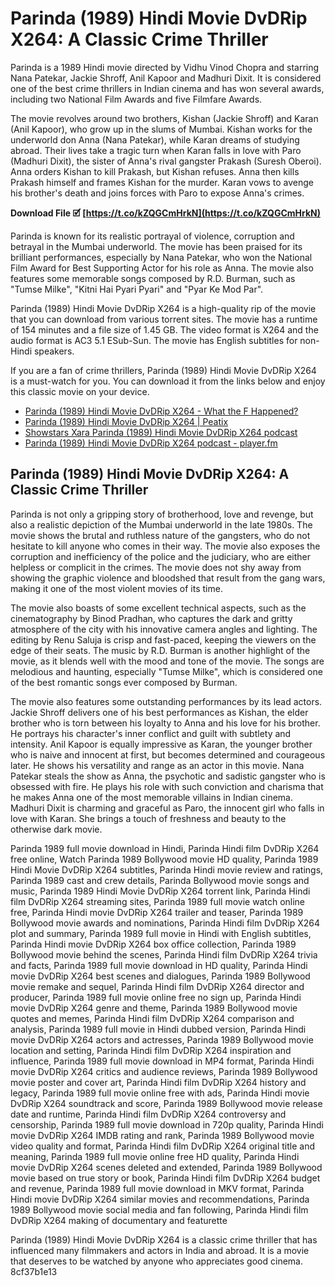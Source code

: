 
 
# Parinda (1989) Hindi Movie DvDRip X264: A Classic Crime Thriller
  
Parinda is a 1989 Hindi movie directed by Vidhu Vinod Chopra and starring Nana Patekar, Jackie Shroff, Anil Kapoor and Madhuri Dixit. It is considered one of the best crime thrillers in Indian cinema and has won several awards, including two National Film Awards and five Filmfare Awards.
  
The movie revolves around two brothers, Kishan (Jackie Shroff) and Karan (Anil Kapoor), who grow up in the slums of Mumbai. Kishan works for the underworld don Anna (Nana Patekar), while Karan dreams of studying abroad. Their lives take a tragic turn when Karan falls in love with Paro (Madhuri Dixit), the sister of Anna's rival gangster Prakash (Suresh Oberoi). Anna orders Kishan to kill Prakash, but Kishan refuses. Anna then kills Prakash himself and frames Kishan for the murder. Karan vows to avenge his brother's death and joins forces with Paro to expose Anna's crimes.
 
**Download File 🗹 [https://t.co/kZQGCmHrkN](https://t.co/kZQGCmHrkN)**


  
Parinda is known for its realistic portrayal of violence, corruption and betrayal in the Mumbai underworld. The movie has been praised for its brilliant performances, especially by Nana Patekar, who won the National Film Award for Best Supporting Actor for his role as Anna. The movie also features some memorable songs composed by R.D. Burman, such as "Tumse Milke", "Kitni Hai Pyari Pyari" and "Pyar Ke Mod Par".
  
Parinda (1989) Hindi Movie DvDRip X264 is a high-quality rip of the movie that you can download from various torrent sites. The movie has a runtime of 154 minutes and a file size of 1.45 GB. The video format is X264 and the audio format is AC3 5.1 ESub-Sun. The movie has English subtitles for non-Hindi speakers.
  
If you are a fan of crime thrillers, Parinda (1989) Hindi Movie DvDRip X264 is a must-watch for you. You can download it from the links below and enjoy this classic movie on your device.
  
- [Parinda (1989) Hindi Movie DvDRip X264 - What the F Happened?](https://whatthefhappened.net/?p=3010)
- [Parinda (1989) Hindi Movie DvDRip X264 | Peatix](https://parinda-1989-hindi-movie-dvdrip-x264.peatix.com/)
- [Showstars Xara Parinda (1989) Hindi Movie DvDRip X264 podcast](https://player.fm/series/parinda-1989-hindi-movie-dvdrip-x264-2623422/showstars-xara)
- [Parinda (1989) Hindi Movie DvDRip X264 podcast - player.fm](https://player.fm/series/parinda-1989-hindi-movie-dvdrip-x264-2623422)

## Parinda (1989) Hindi Movie DvDRip X264: A Classic Crime Thriller
  
Parinda is not only a gripping story of brotherhood, love and revenge, but also a realistic depiction of the Mumbai underworld in the late 1980s. The movie shows the brutal and ruthless nature of the gangsters, who do not hesitate to kill anyone who comes in their way. The movie also exposes the corruption and inefficiency of the police and the judiciary, who are either helpless or complicit in the crimes. The movie does not shy away from showing the graphic violence and bloodshed that result from the gang wars, making it one of the most violent movies of its time.
  
The movie also boasts of some excellent technical aspects, such as the cinematography by Binod Pradhan, who captures the dark and gritty atmosphere of the city with his innovative camera angles and lighting. The editing by Renu Saluja is crisp and fast-paced, keeping the viewers on the edge of their seats. The music by R.D. Burman is another highlight of the movie, as it blends well with the mood and tone of the movie. The songs are melodious and haunting, especially "Tumse Milke", which is considered one of the best romantic songs ever composed by Burman.
  
The movie also features some outstanding performances by its lead actors. Jackie Shroff delivers one of his best performances as Kishan, the elder brother who is torn between his loyalty to Anna and his love for his brother. He portrays his character's inner conflict and guilt with subtlety and intensity. Anil Kapoor is equally impressive as Karan, the younger brother who is naive and innocent at first, but becomes determined and courageous later. He shows his versatility and range as an actor in this movie. Nana Patekar steals the show as Anna, the psychotic and sadistic gangster who is obsessed with fire. He plays his role with such conviction and charisma that he makes Anna one of the most memorable villains in Indian cinema. Madhuri Dixit is charming and graceful as Paro, the innocent girl who falls in love with Karan. She brings a touch of freshness and beauty to the otherwise dark movie.
 
Parinda 1989 full movie download in Hindi,  Parinda Hindi film DvDRip X264 free online,  Watch Parinda 1989 Bollywood movie HD quality,  Parinda 1989 Hindi Movie DvDRip X264 subtitles,  Parinda Hindi movie review and ratings,  Parinda 1989 cast and crew details,  Parinda Bollywood movie songs and music,  Parinda 1989 Hindi Movie DvDRip X264 torrent link,  Parinda Hindi film DvDRip X264 streaming sites,  Parinda 1989 full movie watch online free,  Parinda Hindi movie DvDRip X264 trailer and teaser,  Parinda 1989 Bollywood movie awards and nominations,  Parinda Hindi film DvDRip X264 plot and summary,  Parinda 1989 full movie in Hindi with English subtitles,  Parinda Hindi movie DvDRip X264 box office collection,  Parinda 1989 Bollywood movie behind the scenes,  Parinda Hindi film DvDRip X264 trivia and facts,  Parinda 1989 full movie download in HD quality,  Parinda Hindi movie DvDRip X264 best scenes and dialogues,  Parinda 1989 Bollywood movie remake and sequel,  Parinda Hindi film DvDRip X264 director and producer,  Parinda 1989 full movie online free no sign up,  Parinda Hindi movie DvDRip X264 genre and theme,  Parinda 1989 Bollywood movie quotes and memes,  Parinda Hindi film DvDRip X264 comparison and analysis,  Parinda 1989 full movie in Hindi dubbed version,  Parinda Hindi movie DvDRip X264 actors and actresses,  Parinda 1989 Bollywood movie location and setting,  Parinda Hindi film DvDRip X264 inspiration and influence,  Parinda 1989 full movie download in MP4 format,  Parinda Hindi movie DvDRip X264 critics and audience reviews,  Parinda 1989 Bollywood movie poster and cover art,  Parinda Hindi film DvDRip X264 history and legacy,  Parinda 1989 full movie online free with ads,  Parinda Hindi movie DvDRip X264 soundtrack and score,  Parinda 1989 Bollywood movie release date and runtime,  Parinda Hindi film DvDRip X264 controversy and censorship,  Parinda 1989 full movie download in 720p quality,  Parinda Hindi movie DvDRip X264 IMDB rating and rank,  Parinda 1989 Bollywood movie video quality and format,  Parinda Hindi film DvDRip X264 original title and meaning,  Parinda 1989 full movie online free HD quality,  Parinda Hindi movie DvDRip X264 scenes deleted and extended,  Parinda 1989 Bollywood movie based on true story or book,  Parinda Hindi film DvDRip X264 budget and revenue,  Parinda 1989 full movie download in MKV format,  Parinda Hindi movie DvDRip X264 similar movies and recommendations,  Parinda 1989 Bollywood movie social media and fan following,  Parinda Hindi film DvDRip X264 making of documentary and featurette
  
Parinda (1989) Hindi Movie DvDRip X264 is a classic crime thriller that has influenced many filmmakers and actors in India and abroad. It is a movie that deserves to be watched by anyone who appreciates good cinema.
 8cf37b1e13
 
